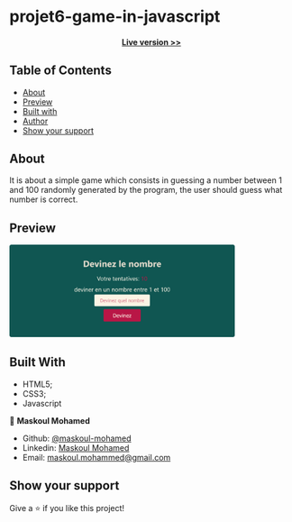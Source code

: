 # projet6-game-in-javascript


<h4 align="center"><a href="https://maskoul-mohamed.github.io/projet6-game-in-javascript/realisation/">Live version >></a></h4>


## Table of Contents

- [About](https://github.com/maskoul-mohamed/projet6-game-in-javascript#about)
- [Preview](https://github.com/maskoul-mohamed/projet6-game-in-javascript#preview)
- [Built with](https://github.com/maskoul-mohamed/projet6-game-in-javascript#built-with)
- [Author](https://github.com/maskoul-mohamed/projet6-game-in-javascript#author)
- [Show your support](https://github.com/maskoul-mohamed/projet6-game-in-javascript#show-your-support)


## About

It is about a simple game which consists in guessing a number between 1 and 100 randomly generated by the program, the user should guess what number is correct.

## Preview

<img src="https://github.com/maskoul-mohamed/projet6-game-in-javascript/blob/main/Screenshot%202021-12-01%20at%2015-01-46%20Devinez%20quel%20nombre%20.png" width="400" display="inline">


## Built With

- HTML5; 
- CSS3;
- Javascript


:man: **Maskoul Mohamed**

- Github: [@maskoul-mohamed](https://github.com/maskoul-mohamed)
- Linkedin: [Maskoul Mohamed](https://www.linkedin.com/in/mohammed-maskoul/)
- Email: maskoul.mohammed@gmail.com

## Show your support

Give a ⭐️ if you like this project!
